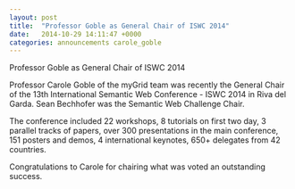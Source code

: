 ```yaml
---
layout: post
title:  "Professor Goble as General Chair of ISWC 2014"
date:   2014-10-29 14:11:47 +0000
categories: announcements carole_goble
---
```


Professor Goble as General Chair of ISWC 2014

Professor Carole Goble of the myGrid team was recently the General Chair of the 13th International Semantic Web Conference - ISWC 2014 in Riva del Garda.  Sean Bechhofer was the Semantic Web Challenge Chair.

The conference included 22 workshops, 8 tutorials on first two day, 3 parallel tracks of papers, over 300 presentations in the main conference, 151 posters and demos, 4 international keynotes, 650+ delegates from 42 countries.

Congratulations to Carole for chairing what was voted an outstanding success.﻿